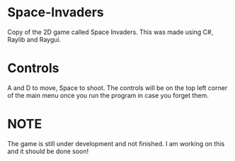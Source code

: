 # Space-Invaders
Copy of the 2D game called Space Invaders. This was made using C#, Raylib and Raygui. 

# Controls
A and D to move, Space to shoot. The controls will be on the top left corner of the main menu once you run the program in case you forget them.

# NOTE 
The game is still under development and not finished. I am working on this and it should be done soon!
